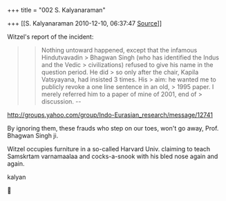 +++
title = "002 S. Kalyanaraman"

+++
[[S. Kalyanaraman	2010-12-10, 06:37:47 [Source](https://groups.google.com/g/bvparishat/c/flM-YyCZCBo)]]



Witzel's report of the incident:

  

> 
> > Nothing untoward happened, except that the infamous Hindutvavadin > Bhagwan Singh (who has identified the Indus and the Vedic > civilizations) refused to give his name in the question period. He did > so only after the chair, Kapila Vatsyayana, had insisted 3 times. His > aim: he wanted me to publicly revoke a one line sentence in an old, > 1995 paper. I merely referred him to a paper of mine of 2001, end of > discussion. --
> > 

  

<http://groups.yahoo.com/group/Indo-Eurasian_research/message/12741>

  

By ignoring them, these frauds who step on our toes, won't go away, Prof. Bhagwan Singh ji.

  

Witzel occupies furniture in a so-called Harvard Univ. claiming to teach Samskrtam varnamaalaa and cocks-a-snook with his bled nose again and again.

  

kalyan



